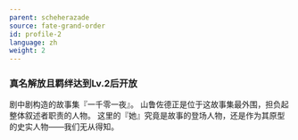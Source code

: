 ```yaml
---
parent: scheherazade
source: fate-grand-order
id: profile-2
language: zh
weight: 2
---
```


### 真名解放且羁绊达到Lv.2后开放

剧中剧构造的故事集『一千零一夜』。
山鲁佐德正是位于这故事集最外围，担负起整体叙述者职责的人物。
这里的『她』究竟是故事的登场人物，还是作为其原型的史实人物——我们无从得知。
